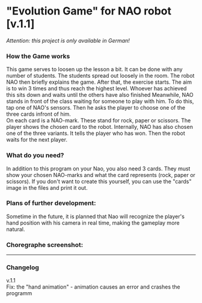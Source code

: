 # "Evolution Game" for NAO robot [v.1.1]
*Attention: this project is only available in German!*


### How the Game works

This game serves to loosen up the lesson a bit. It can be done with any number of students. 
The students spread out loosely in the room. The robot NAO then briefly explains the game.
After that, the exercise starts.
The aim is to win 3 times and thus reach the highest level. Whoever has achieved this 
sits down and waits until the others have also finished
Meanwhile, NAO stands in front of the class waiting for someone to play with him.
To do this, tap one of NAO's sensors. Then he asks the player to choose one of the three cards infront of him.<br>
On each card is a NAO-mark. These stand for rock, paper or scissors.
The player shows the chosen card to the robot. 
Internally, NAO has also chosen one of the three variants.
It tells the player who has won. Then the robot waits for the next player.

### What do you need?

In addition to this program on your Nao, you also need 3 cards.
They must show your chosen NAO-marks and what the card represents (rock, paper or scissors).
If you don't want to create this yourself, you can use the "cards" image in the files and print it out.

### Plans of further development:

Sometime in the future, it is planned that Nao will recognize the player's hand position
with his camera in real time, making the gameplay more natural.

### Choregraphe screenshot:

---

### Changelog

v.1.1 <br>
Fix: the "hand animation" - animation causes an error and crashes the programm
